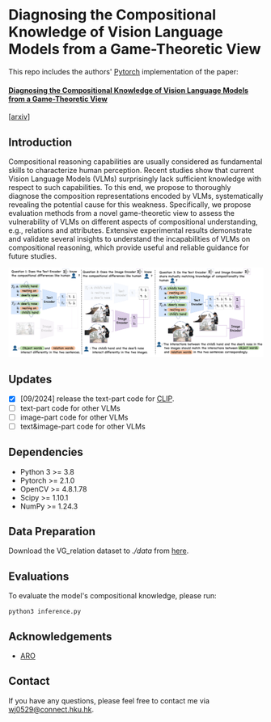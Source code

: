 # Diagnosing the Compositional Knowledge of Vision Language Models from a Game-Theoretic View

This repo includes the authors' [Pytorch](https://pytorch.org/) implementation of the paper:

#### [Diagnosing the Compositional Knowledge of Vision Language Models from a Game-Theoretic View](https://arxiv.org/pdf/2405.17201)

[[arxiv](https://arxiv.org/pdf/2405.17201)]

## Introduction

Compositional reasoning capabilities are usually considered as fundamental skills to characterize human perception. Recent studies show that current Vision Language Models (VLMs) surprisingly lack sufficient knowledge with respect to such capabilities. To this end, we propose to thoroughly diagnose the composition representations encoded by VLMs, systematically revealing the potential cause for this weakness. Specifically, we propose evaluation methods from a novel game-theoretic view to assess the vulnerability of VLMs on different aspects of compositional understanding, e.g., relations and attributes. Extensive experimental results demonstrate and validate several insights to understand the incapabilities of VLMs on compositional reasoning, which provide useful and reliable guidance for future studies.

![overview](./overview.png)

## Updates

- [x] [09/2024] release the text-part code for [CLIP](https://github.com/openai/CLIP).
- [ ] text-part code for other VLMs
- [ ] image-part code for other VLMs
- [ ] text&image-part code for other VLMs

## Dependencies

* Python 3 >= 3.8
* Pytorch >= 2.1.0
* OpenCV >= 4.8.1.78
* Scipy >= 1.10.1
* NumPy >= 1.24.3

## Data Preparation

Download the VG_relation dataset to *./data* from [here](https://github.com/mertyg/vision-language-models-are-bows?tab=readme-ov-file).

## Evaluations

To evaluate the model's compositional knowledge, please run: 

```
python3 inference.py
```

## Acknowledgements

- [ARO](https://openreview.net/pdf?id=KRLUvxh8uaX)

## Contact

If you have any questions, please feel free to contact me via wj0529@connect.hku.hk.